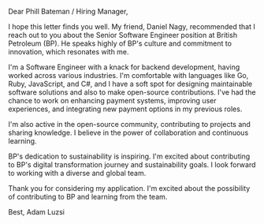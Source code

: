 Dear Phill Bateman / Hiring Manager,

I hope this letter finds you well. My friend, Daniel Nagy, recommended that I reach out to you about the Senior Software
Engineer position at British Petroleum (BP). He speaks highly of BP's culture and commitment to innovation, which
resonates with me.

I'm a Software Engineer with a knack for backend development, having worked across various industries. I'm comfortable
with languages like Go, Ruby, JavaScript, and C#, and I have a soft spot for designing maintainable software solutions
and also to make open-source contributions.
I've had the chance to work on enhancing payment systems, improving user experiences,
and integrating new payment options in my previous roles.

I'm also active in the open-source community, contributing to projects and sharing knowledge. I believe
in the power of collaboration and continuous learning.

BP's dedication to sustainability is inspiring. I'm excited about contributing to BP's digital transformation journey and sustainability goals. I look forward to working with a diverse and global team.

Thank you for considering my application. I'm excited about the possibility of contributing to BP and learning from the
team.

Best,
Adam Luzsi

